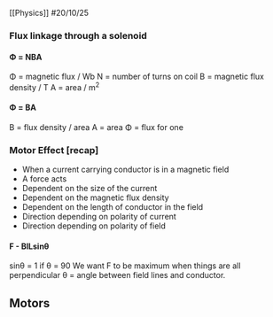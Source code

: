 [[Physics]]
#20/10/25
### Flux linkage through a solenoid
#### Φ = NBA
Φ = magnetic flux / Wb
N = number of turns on coil
B = magnetic flux density / T
A = area / m$^2$
#### Φ = BA
B = flux density / area
A = area
Φ = flux for one
### Motor Effect \[recap]
- When a current carrying conductor is in a magnetic field 
- A force acts
- Dependent on the size of the current
- Dependent on the magnetic flux density
- Dependent on the length of conductor in the field
- Direction depending on polarity of current
- Direction depending on polarity of field
#### F - BILsinθ
sinθ = 1 if θ = 90
We want F to be maximum when things are all perpendicular
θ = angle between field lines and conductor.
## Motors